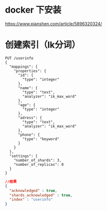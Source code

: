 # docker 下安装

https://www.pianshen.com/article/5896320324/

# 创建索引（Ik分词）

```shell
PUT /userinfo
{
  "mappings": {
    "properties": {
      "id": {
        "type": "integer"
      },
      "name": {
        "type": "text",
        "analyzer": "ik_max_word"
      },
      "age": {
        "type": "integer"
      },
      "adress": {
        "type": "text",
        "analyzer": "ik_max_word"
      },
      "phone": {
        "type": "keyword"
      }
    }
  },
  "settings": {
    "number_of_shards": 3,
    "number_of_replicas": 0
  }
}
```

```json
//结果
{
  "acknowledged" : true,
  "shards_acknowledged" : true,
  "index" : "userinfo"
}
```
